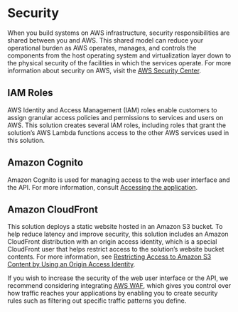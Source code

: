 # Security

When you build systems on AWS infrastructure, security responsibilities are
shared between you and AWS. This shared model can reduce your operational burden
as AWS operates, manages, and controls the components from the host operating
system and virtualization layer down to the physical security of the facilities
in which the services operate. For more information about security on AWS, visit
the [AWS Security Center].

## IAM Roles

AWS Identity and Access Management (IAM) roles enable customers to assign
granular access policies and permissions to services and users on AWS. This
solution creates several IAM roles, including roles that grant the solution’s
AWS Lambda functions access to the other AWS services used in this solution.

## Amazon Cognito

Amazon Cognito is used for managing access to the web user interface and the
API. For more information, consult [Accessing the application].

## Amazon CloudFront

This solution deploys a static website hosted in an Amazon S3 bucket. To help
reduce latency and improve security, this solution includes an Amazon CloudFront
distribution with an origin access identity, which is a special CloudFront user
that helps restrict access to the solution’s website bucket contents. For more
information, see [Restricting Access to Amazon S3 Content by Using an Origin
Access Identity].

If you wish to increase the security of the web user interface or the API, we
recommend considering integrating [AWS WAF], which gives you control over how
traffic reaches your applications by enabling you to create security rules such
as filtering out specific traffic patterns you define.

[aws security center]: https://aws.amazon.com/security
[aws waf]: https://aws.amazon.com/waf
[accessing the application]: USER_GUIDE.md#accessing-the-application
[restricting access to amazon s3 content by using an origin access identity]: https://docs.aws.amazon.com/AmazonCloudFront/latest/DeveloperGuide/private-content-restricting-access-to-s3.html
